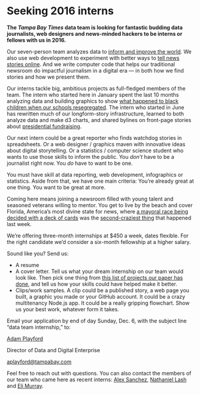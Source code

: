 # Seeking 2016 interns

**The <em>Tampa Bay Times</em> data team is looking for fantastic budding data journalists, web designers and news-minded hackers to be interns or fellows with us in 2016.**

Our seven-person team analyzes data to [inform and improve the world](http://www.tampabay.com/projects/2015/investigations/pinellas-failure-factories/5-schools-segregation/). We also use web development to experiment with better ways to [tell news stories online](http://www.tampabay.com/projects/2015/investigations/florida-mental-health-hospitals/cuts/). And we write computer code that helps our traditional newsroom do impactful journalism in a digital era — in both how we find stories and how we present them.

Our interns tackle big, ambitious projects as full-fledged members of the team. The intern who started here in January spent the last 10 months analyzing data and building graphics to show [what happened to black children when our schools resegregated](http://www.tampabay.com/projects/2015/investigations/pinellas-failure-factories/chart-failing-black-students/). The intern who started in June has rewritten much of our longform-story infrastructure, learned to both analyze data and make d3 charts, and shared bylines on front-page stories about [presidential fundraising](http://www.tampabay.com/news/politics/stateroundup/the-money-race-jeb-bush-marco-rubio-come-up-big-in-florida/2237817).

Our next intern could be a great reporter who finds watchdog stories in spreadsheets. Or a web designer / graphics maven with innovative ideas about digital storytelling. Or a statistics / computer science student who wants to use those skills to inform the public. You *don’t* have to be a journalist right now. You *do* have to want to be one.

You must have skill at data reporting, web development, infographics or statistics. Aside from that, we have one main criteria: You’re already great at one thing. You want to be great at more.

Coming here means joining a newsroom filled with young talent and seasoned veterans willing to mentor. You get to live by the beach and cover Florida, America’s most divine state for news, where [a mayoral race being decided with a deck of cards](http://www.gq.com/story/florida-mayoral-election-deck-of-cards?mbid=social_twitter) was the [second-craziest thing](http://www.orlandosentinel.com/features/gone-viral/os-florida-teacher-porn-class-20151103-post.html) that happened last week.

We’re offering three-month internships at $450 a week, dates flexible. For the right candidate we’d consider a six-month fellowship at a higher salary.

Sound like you? Send us:

* A resume
* A cover letter. Tell us what your dream internship on our team would look like. Then pick one thing from [this list of projects our paper has done](https://docs.google.com/document/d/15QzBZ7DSXrIcyotLoDG0L8e9QwQfkG38w7QHPPpaKEM/edit?usp=sharing), and tell us how your skills could have helped make it better.
* Clips/work samples. A clip could be a published story, a web page you built, a graphic you made or your GitHub account. It could be a crazy multitenancy Node.js app. It could be a really gripping flowchart. Show us your best work, whatever form it takes.

Email your application by end of day Sunday, Dec. 6, with the subject line “data team internship,” to:

[Adam Playford](http://twitter.com/adamplayford)

Director of Data and Digital Enterprise

[aplayford@tampabay.com](mailto:aplayford@tampabay.com)


Feel free to reach out with questions. You can also contact the members of our team who came here as recent interns: [Alex Sanchez](https://twitter.com/alxnsnchz), [Nathaniel Lash](http://twitter.com/Nat_Lash) and [Eli Murray](https://twitter.com/eli_mur).

